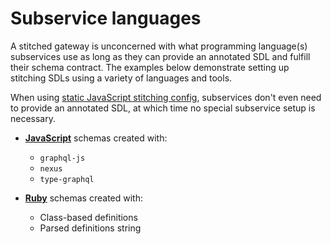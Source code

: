 # Subservice languages

A stitched gateway is unconcerned with what programming language(s) subservices use as long as they can provide an annotated SDL and fulfill their schema contract. The examples below demonstrate setting up stitching SDLs using a variety of languages and tools.

When using [static JavaScript stitching config](https://www.graphql-tools.com/docs/stitch-type-merging), subservices don't even need to provide an annotated SDL, at which time no special subservice setup is necessary.

- **[JavaScript](./javascript)** schemas created with:
  - `graphql-js`
  - `nexus`
  - `type-graphql`

- **[Ruby](./ruby)** schemas created with:
  - Class-based definitions
  - Parsed definitions string
